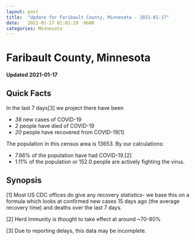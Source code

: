 ```yaml
---
layout: post
title:  "Update for Faribault County, Minnesota - 2021-01-17"
date:   2021-01-17 01:01:29 -0600
categories: Minnesota
---
```


# Faribault County, Minnesota
#### Updated 2021-01-17

## Quick Facts

In the last 7 days[3] we project there have been
- *38* new cases of COVID-19
- *2* people have died of COVID-19
- *20* people have recovered from COVID-19[1]

The population in this census area is 13653. By our calculations:
- 7.66% of the population have had COVID-19.[2]
- 1.11% of the population or 152.0 people are actively fighting the virus.

## Synopsis




[1] Most US CDC offices do give any recovery statistics- we base this on a formula which looks at confirmed new cases
15 days ago (the average recovery time) and deaths over the last 7 days.

[2] Herd Immunity is thought to take effect at around ~70-80%

[3] Due to reporting delays, this data may be incomplete.
 
    